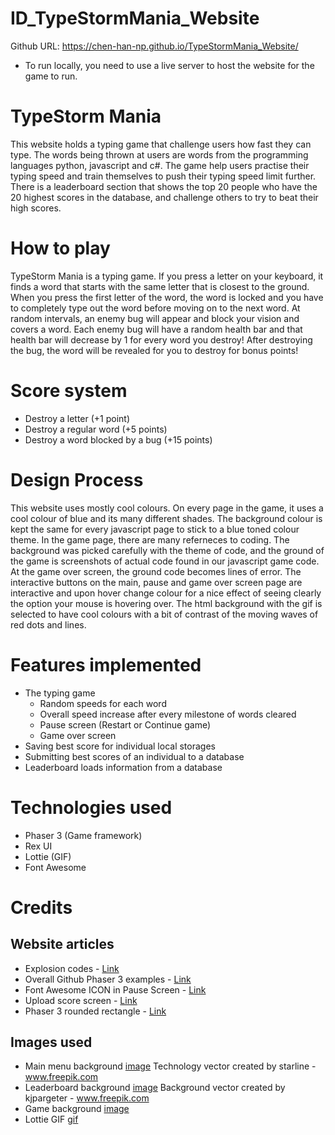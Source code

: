 # ID_TypeStormMania_Website
Github URL: https://chen-han-np.github.io/TypeStormMania_Website/
* To run locally, you need to use a live server to host the website for the game to run.

# TypeStorm Mania
This website holds a typing game that challenge users how fast they can type. The words being thrown at users are words from the programming languages python, javascript and c#. The game help users practise their typing speed and train themselves to push their typing speed limit further. There is a leaderboard section that shows the top 20 people who have the 20 highest scores in the database, and challenge others to try to beat their high scores.

# How to play
TypeStorm Mania is a typing game. If you press a letter on your keyboard, it finds a word that starts with the same letter that is closest to the ground. When you press the first letter of the word, the word is locked and you have to completely type out the word before moving on to the next word. At random intervals, an enemy bug will appear and block your vision and covers a word. Each enemy bug will have a random health bar and that health bar will decrease by 1 for every word you destroy! After destroying the bug, the word will be revealed for you to destroy for bonus points!

# Score system
- Destroy a letter (+1 point)
- Destroy a regular word (+5 points)
- Destroy a word blocked by a bug (+15 points)

# Design Process
This website uses mostly cool colours. On every page in the game, it uses a cool colour of blue and its many different shades. The background colour is kept the same for every javascript page to stick to a blue toned colour theme. In the game page, there are many referneces to coding. The background was picked carefully with the theme of code, and the ground of the game is screenshots of actual code found in our javascript game code. At the game over screen, the ground code becomes lines of error. The interactive buttons on the main, pause and game over screen page are interactive and upon hover change colour for a nice effect of seeing clearly the option your mouse is hovering over. The html background with the gif is selected to have cool colours with a bit of contrast of the moving waves of red dots and lines.

# Features implemented
- The typing game
    - Random speeds for each word
    - Overall speed increase after every milestone of words cleared
    - Pause screen (Restart or Continue game)
    - Game over screen
- Saving best score for individual local storages
- Submitting best scores of an individual to a database
- Leaderboard loads information from a database

# Technologies used
- Phaser 3 (Game framework)
- Rex UI
- Lottie (GIF)
- Font Awesome

# Credits
## Website articles
- Explosion codes - [Link](https://phaser.io/examples/v3/view/game-objects/particle-emitter/explode-test)
- Overall Github Phaser 3 examples - [Link](https://github.com/photonstorm/phaser3-examples/blob/master/public)
- Font Awesome ICON in Pause Screen - [Link](https://www.emanueleferonato.com/2021/01/01/add-font-awesome-icons-to-your-html5-games-powered-by-phaser-thanks-to-its-dom-support/)
- Upload score screen - [Link](https://github.com/photonstorm/phaser3-examples/blob/master/public/assets/text/loginform.html)
- Phaser 3 rounded rectangle - [Link](https://phaser.io/examples/v3/view/game-objects/graphics/fill-rounded-rectangle)


## Images used
- Main menu background [image](https://www.freepik.com/vectors/technology) Technology vector created by starline - www.freepik.com
- Leaderboard background [image](https://www.freepik.com/vectors/background) Background vector created by kjpargeter - www.freepik.com
- Game background [image](https://dribbble.com/shots/10465923-Stream-of-binary-code-design-vector)
- Lottie GIF [gif](https://lottiefiles.com/21482-square-grid-background-loop)

